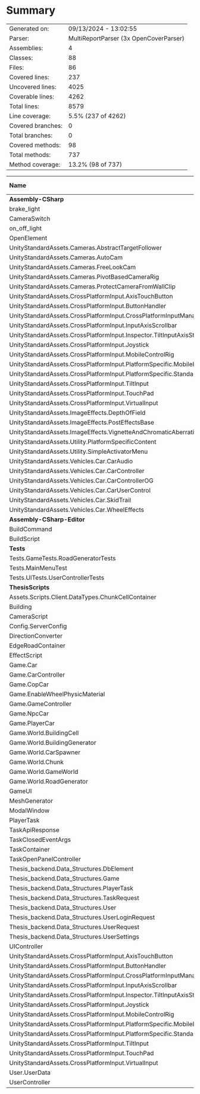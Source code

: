 ﻿# Summary
|||
|:---|:---|
| Generated on: | 09/13/2024 - 13:02:55 |
| Parser: | MultiReportParser (3x OpenCoverParser) |
| Assemblies: | 4 |
| Classes: | 88 |
| Files: | 86 |
| Covered lines: | 237 |
| Uncovered lines: | 4025 |
| Coverable lines: | 4262 |
| Total lines: | 8579 |
| Line coverage: | 5.5% (237 of 4262) |
| Covered branches: | 0 |
| Total branches: | 0 |
| Covered methods: | 98 |
| Total methods: | 737 |
| Method coverage: | 13.2% (98 of 737) |

|**Name**|**Covered**|**Uncovered**|**Coverable**|**Total**|**Line coverage**|**Covered**|**Total**|**Branch coverage**|**Covered**|**Total**|**Method coverage**|
|:---|---:|---:|---:|---:|---:|---:|---:|---:|---:|---:|---:|
|**Assembly-CSharp**|**0**|**1842**|**1842**|**3841**|**0%**|**0**|**0**|****|**0**|**256**|**0%**|
|brake_light|0|19|19|35|0%|0|0||0|1|0%|
|CameraSwitch|0|12|12|31|0%|0|0||0|2|0%|
|on_off_light|0|9|9|22|0%|0|0||0|1|0%|
|OpenElement|0|12|12|27|0%|0|0||0|2|0%|
|UnityStandardAssets.Cameras.AbstractTargetFollower|0|50|50|104|0%|0|0||0|8|0%|
|UnityStandardAssets.Cameras.AutoCam|0|60|60|107|0%|0|0||0|2|0%|
|UnityStandardAssets.Cameras.FreeLookCam|0|57|57|115|0%|0|0||0|6|0%|
|UnityStandardAssets.Cameras.PivotBasedCameraRig|0|4|4|28|0%|0|0||0|1|0%|
|UnityStandardAssets.Cameras.ProtectCameraFromWallClip|0|58|58|124|0%|0|0||0|6|0%|
|UnityStandardAssets.CrossPlatformInput.AxisTouchButton|0|41|41|75|0%|0|0||0|6|0%|
|UnityStandardAssets.CrossPlatformInput.ButtonHandler|0|19|19|50|0%|0|0||0|7|0%|
|UnityStandardAssets.CrossPlatformInput.CrossPlatformInputManager|0|133|133|318|0%|0|0||0|47|0%|
|UnityStandardAssets.CrossPlatformInput.InputAxisScrollbar|0|4|4|17|0%|0|0||0|2|0%|
|UnityStandardAssets.CrossPlatformInput.Inspector.TiltInputAxisStylePropertyDrawer|0|24|24|145|0%|0|0||0|1|0%|
|UnityStandardAssets.CrossPlatformInput.Joystick|0|69|69|118|0%|0|0||0|9|0%|
|UnityStandardAssets.CrossPlatformInput.MobileControlRig|0|32|32|85|0%|0|0||0|6|0%|
|UnityStandardAssets.CrossPlatformInput.PlatformSpecific.MobileInput|0|79|79|133|0%|0|0||0|13|0%|
|UnityStandardAssets.CrossPlatformInput.PlatformSpecific.StandaloneInput|0|27|27|79|0%|0|0||0|11|0%|
|UnityStandardAssets.CrossPlatformInput.TiltInput|0|34|34|145|0%|0|0||0|4|0%|
|UnityStandardAssets.CrossPlatformInput.TouchPad|0|64|64|156|0%|0|0||0|9|0%|
|UnityStandardAssets.CrossPlatformInput.VirtualInput|0|60|60|134|0%|0|0||0|13|0%|
|UnityStandardAssets.ImageEffects.DepthOfField|0|234|234|387|0%|0|0||0|9|0%|
|UnityStandardAssets.ImageEffects.PostEffectsBase|0|150|150|243|0%|0|0||0|14|0%|
|UnityStandardAssets.ImageEffects.VignetteAndChromaticAberration|0|62|62|114|0%|0|0||0|3|0%|
|UnityStandardAssets.Utility.PlatformSpecificContent|0|48|48|108|0%|0|0||0|6|0%|
|UnityStandardAssets.Utility.SimpleActivatorMenu|0|11|11|35|0%|0|0||0|2|0%|
|UnityStandardAssets.Vehicles.Car.CarAudio|0|76|76|174|0%|0|0||0|6|0%|
|UnityStandardAssets.Vehicles.Car.CarController|0|137|137|244|0%|0|0||0|18|0%|
|UnityStandardAssets.Vehicles.Car.CarControllerOG|0|186|186|336|0%|0|0||0|28|0%|
|UnityStandardAssets.Vehicles.Car.CarUserControl|0|9|9|33|0%|0|0||0|2|0%|
|UnityStandardAssets.Vehicles.Car.SkidTrail|0|9|9|25|0%|0|0||0|1|0%|
|UnityStandardAssets.Vehicles.Car.WheelEffects|0|53|53|94|0%|0|0||0|10|0%|
|**Assembly-CSharp-Editor**|**0**|**205**|**205**|**329**|**0%**|**0**|**0**|****|**0**|**16**|**0%**|
|BuildCommand|0|201|201|315|0%|0|0||0|15|0%|
|BuildScript|0|4|4|14|0%|0|0||0|1|0%|
|**Tests**|**55**|**1**|**56**|**144**|**98.2%**|**0**|**0**|****|**10**|**10**|**100%**|
|Tests.GameTests.RoadGeneratorTests|26|0|26|55|100%|0|0||3|3|100%|
|Tests.MainMenuTest|4|0|4|24|100%|0|0||1|1|100%|
|Tests.UITests.UserControllerTests|25|1|26|65|96.1%|0|0||6|6|100%|
|**ThesisScripts**|**182**|**1977**|**2159**|**4555**|**8.4%**|**0**|**0**|****|**88**|**455**|**19.3%**|
|Assets.Scripts.Client.DataTypes.ChunkCellContainer|0|6|6|15|0%|0|0||0|5|0%|
|Building|0|9|9|33|0%|0|0||0|7|0%|
|CameraScript|0|6|6|23|0%|0|0||0|2|0%|
|Config.ServerConfig|0|3|3|67|0%|0|0||0|3|0%|
|DirectionConverter|0|21|21|46|0%|0|0||0|2|0%|
|EdgeRoadContainer|9|0|9|15|100%|0|0||7|7|100%|
|EffectScript|0|4|4|23|0%|0|0||0|2|0%|
|Game.Car|0|78|78|131|0%|0|0||0|12|0%|
|Game.CarController|0|129|129|249|0%|0|0||0|18|0%|
|Game.CopCar|0|10|10|26|0%|0|0||0|1|0%|
|Game.EnableWheelPhysicMaterial|0|16|16|37|0%|0|0||0|2|0%|
|Game.GameController|0|95|95|157|0%|0|0||0|17|0%|
|Game.NpcCar|0|6|6|19|0%|0|0||0|1|0%|
|Game.PlayerCar|0|40|40|67|0%|0|0||0|3|0%|
|Game.World.BuildingCell|0|11|11|30|0%|0|0||0|7|0%|
|Game.World.BuildingGenerator|0|43|43|64|0%|0|0||0|2|0%|
|Game.World.CarSpawner|0|24|24|60|0%|0|0||0|5|0%|
|Game.World.Chunk|0|370|370|599|0%|0|0||0|29|0%|
|Game.World.GameWorld|0|68|68|119|0%|0|0||0|6|0%|
|Game.World.RoadGenerator|55|49|104|200|52.8%|0|0||6|9|66.6%|
|GameUI|0|39|39|88|0%|0|0||0|12|0%|
|MeshGenerator|0|27|27|96|0%|0|0||0|2|0%|
|ModalWindow|0|19|19|43|0%|0|0||0|4|0%|
|PlayerTask|2|63|65|122|3%|0|0||1|12|8.3%|
|TaskApiResponse|0|9|9|16|0%|0|0||0|7|0%|
|TaskClosedEventArgs|0|4|4|14|0%|0|0||0|1|0%|
|TaskContainer|22|35|57|79|38.5%|0|0||18|22|81.8%|
|TaskOpenPanelController|14|84|98|193|14.2%|0|0||4|15|26.6%|
|Thesis_backend.Data_Structures.DbElement|1|1|2|11|50%|0|0||2|3|66.6%|
|Thesis_backend.Data_Structures.Game|0|4|4|13|0%|0|0||0|8|0%|
|Thesis_backend.Data_Structures.PlayerTask|0|9|9|19|0%|0|0||0|17|0%|
|Thesis_backend.Data_Structures.TaskRequest|0|4|4|16|0%|0|0||0|8|0%|
|Thesis_backend.Data_Structures.User|8|1|9|21|88.8%|0|0||17|18|94.4%|
|Thesis_backend.Data_Structures.UserLoginRequest|2|0|2|14|100%|0|0||4|4|100%|
|Thesis_backend.Data_Structures.UserRequest|0|3|3|15|0%|0|0||0|6|0%|
|Thesis_backend.Data_Structures.UserSettings|0|4|4|15|0%|0|0||0|8|0%|
|UIController|22|60|82|139|26.8%|0|0||6|12|50%|
|UnityStandardAssets.CrossPlatformInput.AxisTouchButton|0|41|41|75|0%|0|0||0|6|0%|
|UnityStandardAssets.CrossPlatformInput.ButtonHandler|0|19|19|50|0%|0|0||0|7|0%|
|UnityStandardAssets.CrossPlatformInput.CrossPlatformInputManager|0|133|133|318|0%|0|0||0|47|0%|
|UnityStandardAssets.CrossPlatformInput.InputAxisScrollbar|0|4|4|17|0%|0|0||0|2|0%|
|UnityStandardAssets.CrossPlatformInput.Inspector.TiltInputAxisStylePropertyDrawer|0|24|24|145|0%|0|0||0|1|0%|
|UnityStandardAssets.CrossPlatformInput.Joystick|0|69|69|118|0%|0|0||0|9|0%|
|UnityStandardAssets.CrossPlatformInput.MobileControlRig|0|32|32|85|0%|0|0||0|6|0%|
|UnityStandardAssets.CrossPlatformInput.PlatformSpecific.MobileInput|0|79|79|133|0%|0|0||0|13|0%|
|UnityStandardAssets.CrossPlatformInput.PlatformSpecific.StandaloneInput|0|27|27|79|0%|0|0||0|11|0%|
|UnityStandardAssets.CrossPlatformInput.TiltInput|0|34|34|145|0%|0|0||0|4|0%|
|UnityStandardAssets.CrossPlatformInput.TouchPad|0|64|64|156|0%|0|0||0|9|0%|
|UnityStandardAssets.CrossPlatformInput.VirtualInput|0|60|60|134|0%|0|0||0|13|0%|
|User.UserData|22|0|22|38|100%|0|0||18|18|100%|
|UserController|25|37|62|168|40.3%|0|0||5|10|50%|
